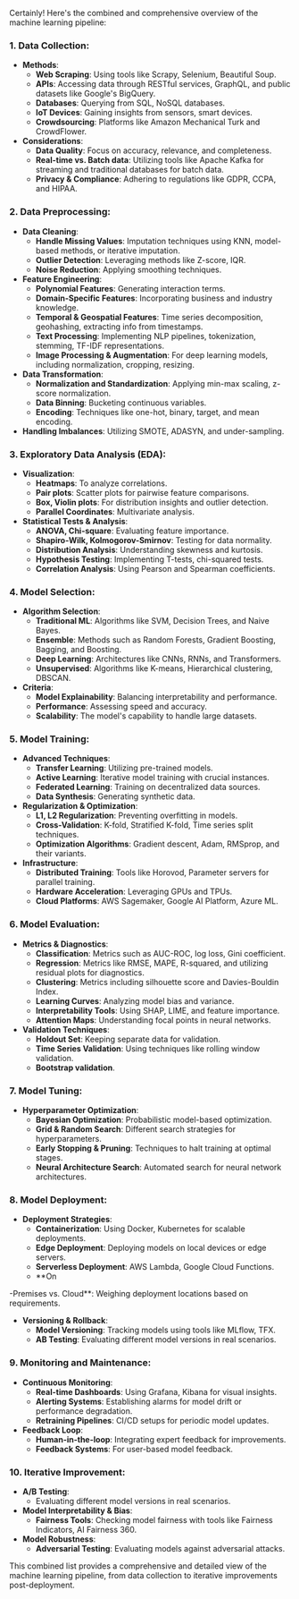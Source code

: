 Certainly! Here's the combined and comprehensive overview of the machine learning pipeline:

### 1. **Data Collection**:
- **Methods**:
  - **Web Scraping**: Using tools like Scrapy, Selenium, Beautiful Soup.
  - **APIs**: Accessing data through RESTful services, GraphQL, and public datasets like Google's BigQuery.
  - **Databases**: Querying from SQL, NoSQL databases.
  - **IoT Devices**: Gaining insights from sensors, smart devices.
  - **Crowdsourcing**: Platforms like Amazon Mechanical Turk and CrowdFlower.
- **Considerations**:
  - **Data Quality**: Focus on accuracy, relevance, and completeness.
  - **Real-time vs. Batch data**: Utilizing tools like Apache Kafka for streaming and traditional databases for batch data.
  - **Privacy & Compliance**: Adhering to regulations like GDPR, CCPA, and HIPAA.

### 2. **Data Preprocessing**:
- **Data Cleaning**:
  - **Handle Missing Values**: Imputation techniques using KNN, model-based methods, or iterative imputation.
  - **Outlier Detection**: Leveraging methods like Z-score, IQR.
  - **Noise Reduction**: Applying smoothing techniques.
- **Feature Engineering**:
  - **Polynomial Features**: Generating interaction terms.
  - **Domain-Specific Features**: Incorporating business and industry knowledge.
  - **Temporal & Geospatial Features**: Time series decomposition, geohashing, extracting info from timestamps.
  - **Text Processing**: Implementing NLP pipelines, tokenization, stemming, TF-IDF representations.
  - **Image Processing & Augmentation**: For deep learning models, including normalization, cropping, resizing.
- **Data Transformation**:
  - **Normalization and Standardization**: Applying min-max scaling, z-score normalization.
  - **Data Binning**: Bucketing continuous variables.
  - **Encoding**: Techniques like one-hot, binary, target, and mean encoding.
- **Handling Imbalances**: Utilizing SMOTE, ADASYN, and under-sampling.

### 3. **Exploratory Data Analysis (EDA)**:
- **Visualization**:
  - **Heatmaps**: To analyze correlations.
  - **Pair plots**: Scatter plots for pairwise feature comparisons.
  - **Box, Violin plots**: For distribution insights and outlier detection.
  - **Parallel Coordinates**: Multivariate analysis.
- **Statistical Tests & Analysis**:
  - **ANOVA, Chi-square**: Evaluating feature importance.
  - **Shapiro-Wilk, Kolmogorov-Smirnov**: Testing for data normality.
  - **Distribution Analysis**: Understanding skewness and kurtosis.
  - **Hypothesis Testing**: Implementing T-tests, chi-squared tests.
  - **Correlation Analysis**: Using Pearson and Spearman coefficients.

### 4. **Model Selection**:
- **Algorithm Selection**:
  - **Traditional ML**: Algorithms like SVM, Decision Trees, and Naive Bayes.
  - **Ensemble**: Methods such as Random Forests, Gradient Boosting, Bagging, and Boosting.
  - **Deep Learning**: Architectures like CNNs, RNNs, and Transformers.
  - **Unsupervised**: Algorithms like K-means, Hierarchical clustering, DBSCAN.
- **Criteria**:
  - **Model Explainability**: Balancing interpretability and performance.
  - **Performance**: Assessing speed and accuracy.
  - **Scalability**: The model's capability to handle large datasets.

### 5. **Model Training**:
- **Advanced Techniques**:
  - **Transfer Learning**: Utilizing pre-trained models.
  - **Active Learning**: Iterative model training with crucial instances.
  - **Federated Learning**: Training on decentralized data sources.
  - **Data Synthesis**: Generating synthetic data.
- **Regularization & Optimization**:
  - **L1, L2 Regularization**: Preventing overfitting in models.
  - **Cross-Validation**: K-fold, Stratified K-fold, Time series split techniques.
  - **Optimization Algorithms**: Gradient descent, Adam, RMSprop, and their variants.
- **Infrastructure**:
  - **Distributed Training**: Tools like Horovod, Parameter servers for parallel training.
  - **Hardware Acceleration**: Leveraging GPUs and TPUs.
  - **Cloud Platforms**: AWS Sagemaker, Google AI Platform, Azure ML.

### 6. **Model Evaluation**:
- **Metrics & Diagnostics**:
  - **Classification**: Metrics such as AUC-ROC, log loss, Gini coefficient.
  - **Regression**: Metrics like RMSE, MAPE, R-squared, and utilizing residual plots for diagnostics.
  - **Clustering**: Metrics including silhouette score and Davies-Bouldin Index.
  - **Learning Curves**: Analyzing model bias and variance.
  - **Interpretability Tools**: Using SHAP, LIME, and feature importance.
  - **Attention Maps**: Understanding focal points in neural networks.
- **Validation Techniques**:
  - **Holdout Set**: Keeping separate data for validation.
  - **Time Series Validation**: Using techniques like rolling window validation.
  - **Bootstrap validation**.

### 7. **Model Tuning**:
- **Hyperparameter Optimization**:
  - **Bayesian Optimization**: Probabilistic model-based optimization.
  - **Grid & Random Search**: Different search strategies for hyperparameters.
  - **Early Stopping & Pruning**: Techniques to halt training at optimal stages.
  - **Neural Architecture Search**: Automated search for neural network architectures.

### 8. **Model Deployment**:
- **Deployment Strategies**:
  - **Containerization**: Using Docker, Kubernetes for scalable deployments.
  - **Edge Deployment**: Deploying models on local devices or edge servers.
  - **Serverless Deployment**: AWS Lambda, Google Cloud Functions.
  - **On

-Premises vs. Cloud**: Weighing deployment locations based on requirements.
- **Versioning & Rollback**:
  - **Model Versioning**: Tracking models using tools like MLflow, TFX.
  - **AB Testing**: Evaluating different model versions in real scenarios.

### 9. **Monitoring and Maintenance**:
- **Continuous Monitoring**:
  - **Real-time Dashboards**: Using Grafana, Kibana for visual insights.
  - **Alerting Systems**: Establishing alarms for model drift or performance degradation.
  - **Retraining Pipelines**: CI/CD setups for periodic model updates.
- **Feedback Loop**:
  - **Human-in-the-loop**: Integrating expert feedback for improvements.
  - **Feedback Systems**: For user-based model feedback.

### 10. **Iterative Improvement**:
- **A/B Testing**:
  - Evaluating different model versions in real scenarios.
- **Model Interpretability & Bias**:
  - **Fairness Tools**: Checking model fairness with tools like Fairness Indicators, AI Fairness 360.
- **Model Robustness**:
  - **Adversarial Testing**: Evaluating models against adversarial attacks.

This combined list provides a comprehensive and detailed view of the machine learning pipeline, from data collection to iterative improvements post-deployment.
